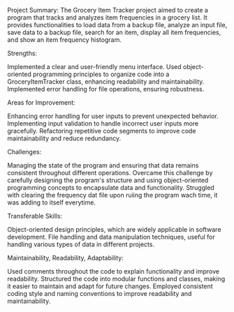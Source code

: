 Project Summary:
The Grocery Item Tracker project aimed to create a program that tracks and analyzes item frequencies in a grocery list. It provides functionalities to load data from a backup file,
analyze an input file, save data to a backup file, search for an item, display all item frequencies, and show an item frequency histogram.

Strengths:

Implemented a clear and user-friendly menu interface.
Used object-oriented programming principles to organize code into a GroceryItemTracker class, enhancing readability and maintainability.
Implemented error handling for file operations, ensuring robustness.

Areas for Improvement:

Enhancing error handling for user inputs to prevent unexpected behavior.
Implementing input validation to handle incorrect user inputs more gracefully.
Refactoring repetitive code segments to improve code maintainability and reduce redundancy.

Challenges:

Managing the state of the program and ensuring that data remains consistent throughout different operations.
Overcame this challenge by carefully designing the program's structure and using object-oriented programming concepts to encapsulate data and functionality.
Struggled with clearing the frequency dat file upon ruiing the program wach time, it was adding to itself everytime.

Transferable Skills:

Object-oriented design principles, which are widely applicable in software development.
File handling and data manipulation techniques, useful for handling various types of data in different projects.

Maintainability, Readability, Adaptability:

Used comments throughout the code to explain functionality and improve readability.
Structured the code into modular functions and classes, making it easier to maintain and adapt for future changes.
Employed consistent coding style and naming conventions to improve readability and maintainability.
